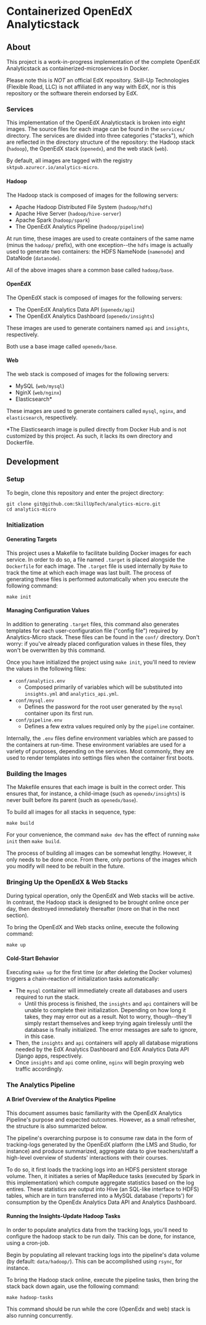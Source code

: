 # Containerized OpenEdX Analyticstack
## About
This project is a work-in-progress implementation of the complete OpenEdX Analyticstack as containerized-microservices in Docker.

Please note this is *NOT* an official EdX repository. Skill-Up Technologies (Flexible Road, LLC) is not affiliated in any way with EdX, nor is this repository or the software therein endorsed by EdX.

### Services

This implementation of the OpenEdX Analyticstack is broken into eight images. The source files for each image can be found in the `services/` directory. The services are divided into three categories ("stacks"), which are reflected in the directory structure of the repository: the Hadoop stack (`hadoop`), the OpenEdX stack (`openedx`), and the web stack (`web`).

By default, all images are tagged with the registry `sktpub.azurecr.io/analytics-micro`.

#### Hadoop

The Hadoop stack is composed of images for the following servers:

- Apache Hadoop Distributed File System (`hadoop/hdfs`)
- Apache Hive Server (`hadoop/hive-server`)
- Apache Spark (`hadoop/spark`)
- The OpenEdX Analytics Pipeline (`hadoop/pipeline`)

At run time, these images are used to create containers of the same name (minus the `hadoop/` prefix), with one exception--the `hdfs` image is actually used to generate two containers: the HDFS NameNode (`namenode`) and DataNode (`datanode`).

All of the above images share a common base called `hadoop/base`.

#### OpenEdX

The OpenEdX stack is composed of images for the following servers:

- The OpenEdX Analytics Data API (`openedx/api`)
- The OpenEdX Analytics Dashboard (`openedx/insights`)

These images are used to generate containers named `api` and `insights`, respectively. 

Both use a base image called `openedx/base`.

#### Web

The web stack is composed of images for the following servers:

- MySQL (`web/mysql`)
- NginX (`web/nginx`)
- Elasticsearch\*

These images are used to generate containers called `mysql`, `nginx`, and `elasticsearch`, respectively.

\*The Elasticsearch image is pulled directly from Docker Hub and is not customized by this project. As such, it lacks its own directory and Dockerfile.
## Development

### Setup

To begin, clone this repository and enter the project directory:

```shell
git clone git@github.com:SkillUpTech/analytics-micro.git
cd analytics-micro
```

### Initialization

#### Generating Targets

This project uses a Makefile to facilitate building Docker images for each service. 
In order to do so, a file named `.target` is placed alongside the `Dockerfile` for each image. 
The `.target` file is used internally by `Make` to track the time at which each image was last built.
The process of generating these files is performed automatically when you execute the following command:

```shell
make init
```

#### Managing Configuration Values

In addition to generating `.target` files, this command also generates templates for each user-configuration file ("config file") required by Analytics-Micro stack.
These files can be found in the `conf/` directory. 
Don't worry: if you've already placed configuration values in these files, they won't be overwritten by this command.

Once you have initialized the project using `make init`, you'll need to review the values in the following files:

- `conf/analytics.env`
    - Composed primarily of variables which will be substituted into `insights.yml` and `analytics_api.yml`.
- `conf/mysql.env`
    - Defines the password for the root user generated by the `mysql` container upon its first run.
- `conf/pipeline.env`
    - Defines a few extra values required only by the `pipeline` container.

Internally, the `.env` files define environment variables which are passed to the containers at run-time. These environment variables are used for a variety of purposes, depending on the services. Most commonly, they are used to render templates into settings files when the container first boots.

### Building the Images

The Makefile ensures that each image is built in the correct order. This ensures that, for instance, a child-image (such as `openedx/insights`) is never built before its parent (such as `openedx/base`).

To build all images for all stacks in sequence, type:

```shell
make build
```

For your convenience, the command `make dev` has the effect of running `make init` then `make build`.

The process of building all images can be somewhat lengthy. However, it only needs to be done once. From there, only portions of the images which you modify will need to be rebuilt in the future.

### Bringing Up the OpenEdX & Web Stacks

During typical operation, only the OpenEdX and Web stacks will be active. In contrast, the Hadoop stack is designed to be brought online once per day, then destroyed immediately thereafter (more on that in the next section).

To bring the OpenEdX and Web stacks online, execute the following command:

```shell
make up
```

#### Cold-Start Behavior

Executing `make up` for the first time (or after deleting the Docker volumes) triggers a chain-reaction of initialization tasks automatically:

- The `mysql` container will immediately create all databases and users required to run the stack.
    - Until this process is finished, the `insights` and `api` containers will be unable to complete their initialization. Depending on how long it takes, they may error out as a result. Not to worry, though--they'll simply restart themselves and keep trying again tirelessly until the database is finally initialized. The error messages are safe to ignore, in this case.
- Then, the `insights` and `api` containers will apply all database migrations needed by the EdX Analytics Dashboard and EdX Analytics Data API Django apps, respectively.
- Once `insights` and `api` come online, `nginx` will begin proxying web traffic accordingly.

### The Analytics Pipeline

#### A Brief Overview of the Analytics Pipeline

This document assumes basic familiarity with the OpenEdX Analytics Pipeline's purpose and expected outcomes. However, as a small refresher, the structure is also summarized below.

The pipeline's overarching purpose is to consume raw data in the form of tracking-logs generated by the OpenEdX platform (the LMS and Studio, for instance) and produce summarized, aggregate data to give teachers/staff a high-level overview of students' interactions with their courses.

To do so, it first loads the tracking logs into an HDFS persistent storage volume. Then, it initiates a series of MapReduce tasks (executed by Spark in this implementation) which compute aggregate statistics based on the log entires. These statistics are output into Hive (an SQL-like interface to HDFS) tables, which are in turn transferred into a MySQL database ('reports') for consumption by the OpenEdx Analytics Data API and Analytics Dashboard.

#### Running the Insights-Update Hadoop Tasks

In order to populate analytics data from the tracking logs, you'll need to configure the hadoop stack to be run daily. This can be done, for instance, using a cron-job. 

Begin by populating all relevant tracking logs into the pipeline's data volume (by default: `data/hadoop/`). This can be accomplished using `rsync`, for instance.

To bring the Hadoop stack online, execute the pipeline tasks, then bring the stack back down again, use the following command:

```shell
make hadoop-tasks
```

This command should be run while the core (OpenEdx and web) stack is also running concurrently.
